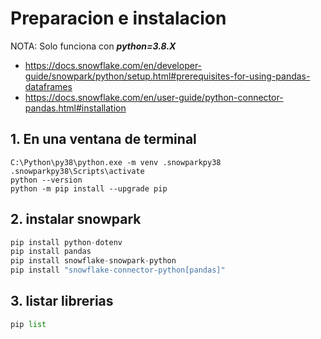# Preparacion e instalacion
NOTA: Solo funciona con ***python=3.8.X***
- https://docs.snowflake.com/en/developer-guide/snowpark/python/setup.html#prerequisites-for-using-pandas-dataframes
- https://docs.snowflake.com/en/user-guide/python-connector-pandas.html#installation


## 1. En una ventana de terminal
~~~
C:\Python\py38\python.exe -m venv .snowparkpy38
.snowparkpy38\Scripts\activate
python --version
python -m pip install --upgrade pip
~~~

## 2. instalar snowpark
~~~python
pip install python-dotenv
pip install pandas
pip install snowflake-snowpark-python
pip install "snowflake-connector-python[pandas]"
~~~

## 3. listar librerias
~~~python
pip list
~~~